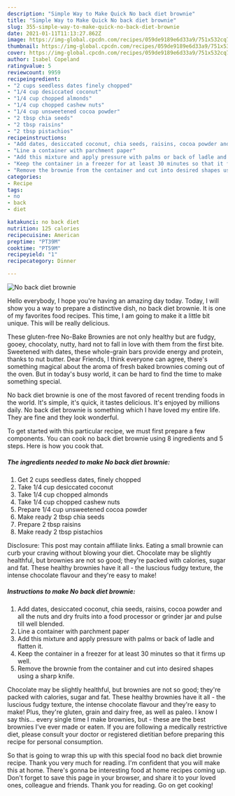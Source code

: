 ```yaml
---
description: "Simple Way to Make Quick No back diet brownie"
title: "Simple Way to Make Quick No back diet brownie"
slug: 355-simple-way-to-make-quick-no-back-diet-brownie
date: 2021-01-11T11:13:27.862Z
image: https://img-global.cpcdn.com/recipes/059de9189e6d33a9/751x532cq70/no-back-diet-brownie-recipe-main-photo.jpg
thumbnail: https://img-global.cpcdn.com/recipes/059de9189e6d33a9/751x532cq70/no-back-diet-brownie-recipe-main-photo.jpg
cover: https://img-global.cpcdn.com/recipes/059de9189e6d33a9/751x532cq70/no-back-diet-brownie-recipe-main-photo.jpg
author: Isabel Copeland
ratingvalue: 5
reviewcount: 9959
recipeingredient:
- "2 cups seedless dates finely chopped"
- "1/4 cup desiccated coconut"
- "1/4 cup chopped almonds"
- "1/4 cup chopped cashew nuts"
- "1/4 cup unsweetened cocoa powder"
- "2 tbsp chia seeds"
- "2 tbsp raisins"
- "2 tbsp pistachios"
recipeinstructions:
- "Add dates, desiccated coconut, chia seeds, raisins, cocoa powder and all the nuts and dry fruits into a food processor or grinder jar and pulse till well blended."
- "Line a container with parchment paper"
- "Add this mixture and apply pressure with palms or back of ladle and flatten it."
- "Keep the container in a freezer for at least 30 minutes so that it firms up well."
- "Remove the brownie from the container and cut into desired shapes using a sharp knife."
categories:
- Recipe
tags:
- no
- back
- diet

katakunci: no back diet 
nutrition: 125 calories
recipecuisine: American
preptime: "PT39M"
cooktime: "PT59M"
recipeyield: "1"
recipecategory: Dinner

---
```



![No back diet brownie](https://img-global.cpcdn.com/recipes/059de9189e6d33a9/751x532cq70/no-back-diet-brownie-recipe-main-photo.jpg)

Hello everybody, I hope you're having an amazing day today. Today, I will show you a way to prepare a distinctive dish, no back diet brownie. It is one of my favorites food recipes. This time, I am going to make it a little bit unique. This will be really delicious.

These gluten-free No-Bake Brownies are not only healthy but are fudgy, gooey, chocolaty, nutty, hard not to fall in love with them from the first bite. Sweetened with dates, these whole-grain bars provide energy and protein, thanks to nut butter. Dear Friends, I think everyone can agree, there&#39;s something magical about the aroma of fresh baked brownies coming out of the oven. But in today&#39;s busy world, it can be hard to find the time to make something special.

No back diet brownie is one of the most favored of recent trending foods in the world. It's simple, it's quick, it tastes delicious. It's enjoyed by millions daily. No back diet brownie is something which I have loved my entire life. They are fine and they look wonderful.


To get started with this particular recipe, we must first prepare a few components. You can cook no back diet brownie using 8 ingredients and 5 steps. Here is how you cook that.

<!--inarticleads1-->

##### The ingredients needed to make No back diet brownie:

1. Get 2 cups seedless dates, finely chopped
1. Take 1/4 cup desiccated coconut
1. Take 1/4 cup chopped almonds
1. Take 1/4 cup chopped cashew nuts
1. Prepare 1/4 cup unsweetened cocoa powder
1. Make ready 2 tbsp chia seeds
1. Prepare 2 tbsp raisins
1. Make ready 2 tbsp pistachios


Disclosure: This post may contain affiliate links. Eating a small brownie can curb your craving without blowing your diet. Chocolate may be slightly healthful, but brownies are not so good; they&#39;re packed with calories, sugar and fat. These healthy brownies have it all - the luscious fudgy texture, the intense chocolate flavour and they&#39;re easy to make! 

<!--inarticleads2-->

##### Instructions to make No back diet brownie:

1. Add dates, desiccated coconut, chia seeds, raisins, cocoa powder and all the nuts and dry fruits into a food processor or grinder jar and pulse till well blended.
1. Line a container with parchment paper
1. Add this mixture and apply pressure with palms or back of ladle and flatten it.
1. Keep the container in a freezer for at least 30 minutes so that it firms up well.
1. Remove the brownie from the container and cut into desired shapes using a sharp knife.


Chocolate may be slightly healthful, but brownies are not so good; they&#39;re packed with calories, sugar and fat. These healthy brownies have it all - the luscious fudgy texture, the intense chocolate flavour and they&#39;re easy to make! Plus, they&#39;re gluten, grain and dairy free, as well as paleo. I know I say this… every single time I make brownies, but - these are the best brownies I&#39;ve ever made or eaten. If you are following a medically restrictive diet, please consult your doctor or registered dietitian before preparing this recipe for personal consumption. 

So that is going to wrap this up with this special food no back diet brownie recipe. Thank you very much for reading. I'm confident that you will make this at home. There's gonna be interesting food at home recipes coming up. Don't forget to save this page in your browser, and share it to your loved ones, colleague and friends. Thank you for reading. Go on get cooking!
